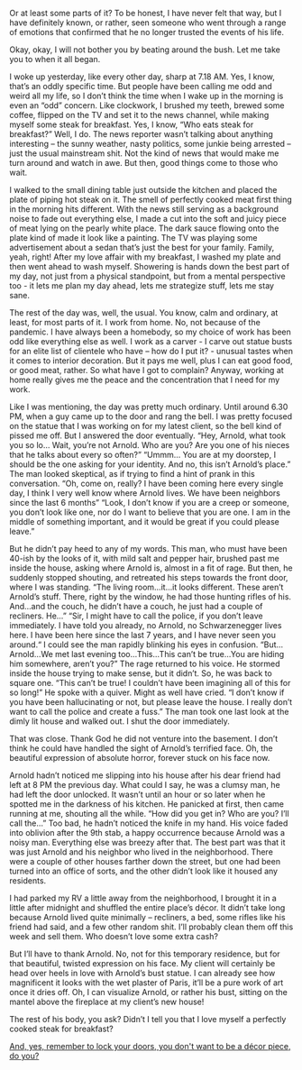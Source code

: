 Or at least some parts of it? To be honest, I have never felt that way, but I have definitely known, or rather, seen someone who went through a range of emotions that confirmed that he no longer trusted the events of his life.

Okay, okay, I will not bother you by beating around the bush. Let me take you to when it all began.

I woke up yesterday, like every other day, sharp at 7.18 AM. Yes, I know, that’s an oddly specific time. But people have been calling me odd and weird all my life, so I don’t think the time when I wake up in the morning is even an “odd” concern. Like clockwork, I brushed my teeth, brewed some coffee, flipped on the TV and set it to the news channel, while making myself some steak for breakfast. Yes, I know, “Who eats steak for breakfast?” Well, I do. The news reporter wasn’t talking about anything interesting – the sunny weather, nasty politics, some junkie being arrested – just the usual mainstream shit. Not the kind of news that would make me turn around and watch in awe. But then, good things come to those who wait.

I walked to the small dining table just outside the kitchen and placed the plate of piping hot steak on it. The smell of perfectly cooked meat first thing in the morning hits different. With the news still serving as a background noise to fade out everything else, I made a cut into the soft and juicy piece of meat lying on the pearly white place. The dark sauce flowing onto the plate kind of made it look like a painting. The TV was playing some advertisement about a sedan that’s just the best for your family. Family, yeah, right! After my love affair with my breakfast, I washed my plate and then went ahead to wash myself. Showering is hands down the best part of my day, not just from a physical standpoint, but from a mental perspective too - it lets me plan my day ahead, lets me strategize stuff, lets me stay sane.

The rest of the day was, well, the usual. You know, calm and ordinary, at least, for most parts of it. I work from home. No, not because of the pandemic. I have always been a homebody, so my choice of work has been odd like everything else as well. I work as a carver - I carve out statue busts for an elite list of clientele who have – how do I put it? - unusual tastes when it comes to interior decoration. But it pays me well, plus I can eat good food, or good meat, rather. So what have I got to complain? Anyway, working at home really gives me the peace and the concentration that I need for my work.

Like I was mentioning, the day was pretty much ordinary. Until around 6.30 PM, when a guy came up to the door and rang the bell. I was pretty focused on the statue that I was working on for my latest client, so the bell kind of pissed me off. But I answered the door eventually. “Hey, Arnold, what took you so lo… Wait, you’re not Arnold. Who are you? Are you one of his nieces that he talks about every so often?” “Ummm… You are at my doorstep, I should be the one asking for your identity. And no, this isn’t Arnold’s place.” The man looked skeptical, as if trying to find a hint of prank in this conversation. “Oh, come on, really? I have been coming here every single day, I think I very well know where Arnold lives. We have been neighbors since the last 6 months” “Look, I don’t know if you are a creep or someone, you don’t look like one, nor do I want to believe that you are one. I am in the middle of something important, and it would be great if you could please leave.”

But he didn’t pay heed to any of my words. This man, who must have been 40-ish by the looks of it, with mild salt and pepper hair, brushed past me inside the house, asking where Arnold is, almost in a fit of rage. But then, he suddenly stopped shouting, and retreated his steps towards the front door, where I was standing. “The living room…it…it looks different. These aren’t Arnold’s stuff. There, right by the window, he had those hunting rifles of his. And…and the couch, he didn’t have a couch, he just had a couple of recliners. He…” “Sir, I might have to call the police, if you don’t leave immediately. I have told you already, no Arnold, no Schwarzenegger lives here. I have been here since the last 7 years, and I have never seen you around.“ I could see the man rapidly blinking his eyes in confusion. “But…Arnold…We met last evening too…This…This can’t be true…You are hiding him somewhere, aren’t you?” The rage returned to his voice. He stormed inside the house trying to make sense, but it didn’t. So, he was back to square one. “This can’t be true! I couldn’t have been imagining all of this for so long!” He spoke with a quiver. Might as well have cried. “I don’t know if you have been hallucinating or not, but please leave the house. I really don’t want to call the police and create a fuss.” The man took one last look at the dimly lit house and walked out. I shut the door immediately.

That was close. Thank God he did not venture into the basement. I don’t think he could have handled the sight of Arnold’s terrified face. Oh, the beautiful expression of absolute horror, forever stuck on his face now.

Arnold hadn’t noticed me slipping into his house after his dear friend had left at 8 PM the previous day. What could I say, he was a clumsy man, he had left the door unlocked. It wasn’t until an hour or so later when he spotted me in the darkness of his kitchen. He panicked at first, then came running at me, shouting all the while. “How did you get in? Who are you? I’ll call the…” Too bad, he hadn’t noticed the knife in my hand. His voice faded into oblivion after the 9th stab, a happy occurrence because Arnold was a noisy man. Everything else was breezy after that. The best part was that it was just Arnold and his neighbor who lived in the neighborhood. There were a couple of other houses farther down the street, but one had been turned into an office of sorts, and the other didn’t look like it housed any residents.

I had parked my RV a little away from the neighborhood, I brought it in a little after midnight and shuffled the entire place’s décor. It didn’t take long because Arnold lived quite minimally – recliners, a bed, some rifles like his friend had said, and a few other random shit. I’ll probably clean them off this week and sell them. Who doesn’t love some extra cash?

But I’ll have to thank Arnold. No, not for this temporary residence, but for that beautiful, twisted expression on his face. My client will certainly be head over heels in love with Arnold’s bust statue. I can already see how magnificent it looks with the wet plaster of Paris, it’ll be a pure work of art once it dries off. Oh, I can visualize Arnold, or rather his bust, sitting on the mantel above the fireplace at my client’s new house!

The rest of his body, you ask? Didn’t I tell you that I love myself a perfectly cooked steak for breakfast?

[And, yes, remember to lock your doors, you don't want to be a décor piece, do you?](https://www.reddit.com/r/swagittariuswrites/)